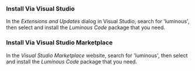 ### Install Via Visual Studio

In the *Extensions and Updates* dialog in Visual Studio, search for 'luminous',
then select and install the *Luminous Code* package that you need.

### Install Via Visual Studio Marketplace

In the *Visual Studio Marketplace* website, search for 'luminous',
then select and install the *Luminous Code* package that you need.

